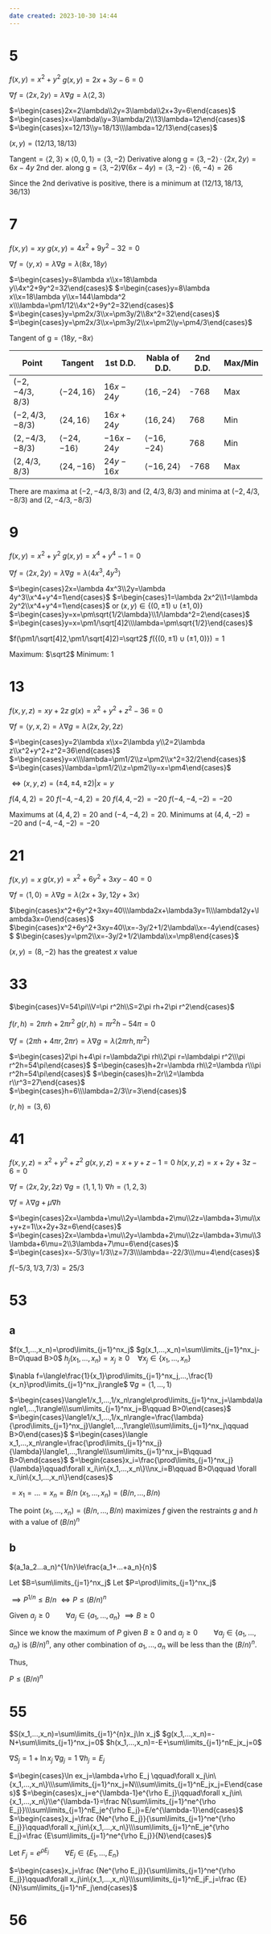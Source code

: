 ```yaml
---
date created: 2023-10-30 14:44
---
```


# 5

$f(x,y)=x^2+y^2$
$g(x,y)=2x+3y-6=0$

$\nabla f=\langle 2x,2y\rangle=\lambda\nabla g=\lambda\langle2,3\rangle$

$=\begin{cases}2x=2\lambda\\2y=3\lambda\\2x+3y=6\end{cases}$
$=\begin{cases}x=\lambda\\y=3\lambda/2\\13\lambda=12\end{cases}$
$=\begin{cases}x=12/13\\y=18/13\\\lambda=12/13\end{cases}$

$(x,y)=(12/13,18/13)$

$\text{Tangent}=\langle2,3\rangle\times\langle0,0,1\rangle=\langle3,-2\rangle$
$\text{Derivative along g}=\langle3,-2\rangle\cdot\langle2x,2y\rangle=6x-4y$
$\text{2nd der. along g}=\langle3,-2\rangle\nabla (6x-4y)=\langle3,-2\rangle\cdot\langle6,-4\rangle=26$

Since the 2nd derivative is positive, there is a minimum at $(12/13,18/13,36/13)$

# 7

$f(x,y)=xy$
$g(x,y)=4x^2+9y^2-32=0$

$\nabla f=\langle y,x\rangle=\lambda\nabla g=\lambda\langle8x,18y\rangle$

$=\begin{cases}y=8\lambda x\\x=18\lambda y\\4x^2+9y^2=32\end{cases}$
$=\begin{cases}y=8\lambda x\\x=18\lambda y\\x=144\lambda^2 x\\\lambda=\pm1/12\\4x^2+9y^2=32\end{cases}$
$=\begin{cases}y=\pm2x/3\\x=\pm3y/2\\8x^2=32\end{cases}$
$=\begin{cases}y=\pm2x/3\\x=\pm3y/2\\x=\pm2\\y=\pm4/3\end{cases}$

$\text{Tangent of g}=\langle18y,-8x\rangle$

| Point           | Tangent                 | 1st D.D.   | Nabla of D.D.           | 2nd D.D. | Max/Min |
| --------------- | ----------------------- | ---------- | ----------------------- | -------- | ------- |
| $(-2,-4/3,8/3)$ | $\langle-24,16\rangle$  | $16x-24y$  | $\langle16,-24\rangle$  | -768     | Max     |
| $(-2,4/3,-8/3)$ | $\langle24,16\rangle$   | $16x+24y$  | $\langle16,24\rangle$   | 768      | Min     |
| $(2,-4/3,-8/3)$ | $\langle-24,-16\rangle$ | $-16x-24y$ | $\langle-16,-24\rangle$ | 768      | Min     |
| $(2,4/3,8/3)$   | $\langle24,-16\rangle$  | $24y-16x$  | $\langle-16,24\rangle$  | -768     | Max     |

There are maxima at $(-2,-4/3,8/3)$ and $(2,4/3,8/3)$ and minima at $(-2,4/3,-8/3)$ and $(2,-4/3,-8/3)$

# 9

$f(x,y)=x^2+y^2$
$g(x,y)=x^4+y^4-1=0$

$\nabla f=\langle2x,2y\rangle=\lambda\nabla g=\lambda\langle4x^3,4y^3\rangle$

$=\begin{cases}2x=\lambda 4x^3\\2y=\lambda 4y^3\\x^4+y^4=1\end{cases}$
$=\begin{cases}1=\lambda 2x^2\\1=\lambda 2y^2\\x^4+y^4=1\end{cases}$
or $(x,y)\in\{(0,\pm1)\cup(\pm1,0)\}$
$=\begin{cases}y=x=\pm\sqrt{1/2\lambda}\\1/\lambda^2=2\end{cases}$
$=\begin{cases}y=x=\pm1/\sqrt[4]2\\\lambda=\pm\sqrt{1/2}\end{cases}$

$f(\pm1/\sqrt[4]2,\pm1/\sqrt[4]2)=\sqrt2$
$f(\{(0,\pm1)\cup(\pm1,0)\})=1$

Maximum: $\sqrt2$
Minimum: $1$

# 13

$f(x,y,z)=xy+2z$
$g(x)=x^2+y^2+z^2-36=0$

$\nabla f=\langle y,x,2\rangle=\lambda\nabla g=\lambda\langle2x,2y,2z\rangle$

$=\begin{cases}y=2\lambda x\\x=2\lambda y\\2=2\lambda z\\x^2+y^2+z^2=36\end{cases}$
$=\begin{cases}y=x\\\lambda=\pm1/2\\z=\pm2\\x^2=32/2\end{cases}$
$=\begin{cases}\lambda=\pm1/2\\z=\pm2\\y=x=\pm4\end{cases}$

$\iff(x,y,z)=(\pm4,\pm4,\pm2)|x=y$

$f(4,4,2)=20$
$f(-4,-4,2)=20$
$f(4,4,-2)=-20$
$f(-4,-4,-2)=-20$

Maximums at $(4,4,2)=20$ and $(-4,-4,2)=20$.
Minimums at $(4,4,-2)=-20$ and $(-4,-4,-2)=-20$

# 21

$f(x,y)=x$
$g(x,y)=x^2+6y^2+3xy-40=0$

$\nabla f=\langle1,0\rangle=\lambda\nabla g=\lambda\langle2x+3y,12y+3x\rangle$

$\begin{cases}x^2+6y^2+3xy=40\\\lambda2x+\lambda3y=1\\\lambda12y+\lambda3x=0\end{cases}$
$\begin{cases}x^2+6y^2+3xy=40\\x=-3y/2+1/2\lambda\\x=-4y\end{cases}$
$\begin{cases}y=\pm2\\x=-3y/2+1/2\lambda\\x=\mp8\end{cases}$

$(x,y)=(8,-2)$ has the greatest $x$ value

# 33

$\begin{cases}V=54\pi\\V=\pi r^2h\\S=2\pi rh+2\pi r^2\end{cases}$

$f(r,h)=2\pi rh+2\pi r^2$
$g(r,h)=\pi r^2h-54\pi=0$

$\nabla f=\langle2\pi h+4\pi r,2\pi r\rangle=\lambda\nabla g=\lambda\langle2\pi rh,\pi r^2\rangle$

$=\begin{cases}2\pi h+4\pi r=\lambda2\pi rh\\2\pi r=\lambda\pi r^2\\\pi r^2h=54\pi\end{cases}$
$=\begin{cases}h+2r=\lambda rh\\2=\lambda r\\\pi r^2h=54\pi\end{cases}$
$=\begin{cases}h=2r\\2=\lambda r\\r^3=27\end{cases}$
$=\begin{cases}h=6\\\lambda=2/3\\r=3\end{cases}$

$(r,h)=(3,6)$

# 41

$f(x,y,z)=x^2+y^2+z^2$
$g(x,y,z)=x+y+z-1=0$
$h(x,y,z)=x+2y+3z-6=0$

$\nabla f=\langle2x,2y,2z\rangle$
$\nabla g=\langle1,1,1\rangle$
$\nabla h=\langle1,2,3\rangle$

$\nabla f=\lambda\nabla g+\mu\nabla h$

$=\begin{cases}2x=\lambda+\mu\\2y=\lambda+2\mu\\2z=\lambda+3\mu\\x+y+z=1\\x+2y+3z=6\end{cases}$
$=\begin{cases}2x=\lambda+\mu\\2y=\lambda+2\mu\\2z=\lambda+3\mu\\3\lambda+6\mu=2\\3\lambda+7\mu=6\end{cases}$
$=\begin{cases}x=-5/3\\y=1/3\\z=7/3\\\lambda=-22/3\\\mu=4\end{cases}$

$f(-5/3,1/3,7/3)=25/3$

# 53
## a

$f(x_1,...,x_n)=\prod\limits_{j=1}^nx_j$
$g(x_1,...,x_n)=\sum\limits_{j=1}^nx_j-B=0\quad B>0$
$h_j(x_1,...,x_n)=x_j\ge0\quad\forall x_j\in \{x_1,...,x_n\}$

$\nabla f=\langle\frac{1}{x_1}\prod\limits_{j=1}^nx_j,...,\frac{1}{x_n}\prod\limits_{j=1}^nx_j\rangle$
$\nabla g=\langle1,...,1\rangle$

$=\begin{cases}\langle1/x_1,...,1/x_n\rangle\prod\limits_{j=1}^nx_j=\lambda\langle1,...,1\rangle\\\sum\limits_{j=1}^nx_j=B\qquad B>0\end{cases}$
$=\begin{cases}\langle1/x_1,...,1/x_n\rangle=\frac{\lambda}{\prod\limits_{j=1}^nx_j}\langle1,...,1\rangle\\\sum\limits_{j=1}^nx_j\qquad B>0\end{cases}$
$=\begin{cases}\langle x_1,...,x_n\rangle=\frac{\prod\limits_{j=1}^nx_j}{\lambda}\langle1,...,1\rangle\\\sum\limits_{j=1}^nx_j=B\qquad B>0\end{cases}$
$=\begin{cases}x_i=\frac{\prod\limits_{j=1}^nx_j}{\lambda}\qquad\forall x_i\in\{x_1,...,x_n\}\\nx_i=B\qquad B>0\qquad \forall x_i\in\{x_1,...,x_n\}\end{cases}$

$=x_1=...=x_n=B/n$
$(x_1,...,x_n)=(B/n,...,B/n)$

The point $(x_1,...,x_n)=(B/n,...,B/n)$ maximizes $f$ given the restraints $g$ and $h$ with a value of $(B/n)^{n}$

## b

$(a_1a_2...a_n)^{1/n}\le\frac{a_1+...+a_n}{n}$

Let $B=\sum\limits_{j=1}^nx_j$
Let $P=\prod\limits_{j=1}^nx_j$

$\implies P^{1/n}\le B/n$
$\iff P\le(B/n)^n$

Given $a_j\ge0\qquad\forall a_j\in\{a_1,...,a_n\}$
$\implies B\ge0$

Since we know the maximum of $P$ given $B\ge0$ and $a_j\ge0\qquad\forall a_j\in\{a_1,...,a_n\}$ is $(B/n)^n$, any other combination of $a_1,...,a_n$ will be less than the $(B/n)^n$.

Thus,

$P\le(B/n)^n$

# 55

$S(x_1,...,x_n)=\sum\limits_{j=1}^{n}x_j\ln x_j$
$g(x_1,...,x_n)=-N+\sum\limits_{j=1}^nx_j=0$
$h(x_1,...,x_n)=-E+\sum\limits_{j=1}^nE_jx_j=0$

$\nabla S_j=1+\ln x_j$
$\nabla g_j=1$
$\nabla h_j=E_j$

$=\begin{cases}\ln ex_j=\lambda+\rho E_j \qquad\forall x_j\in\{x_1,...,x_n\}\\\sum\limits_{j=1}^nx_j=N\\\sum\limits_{j=1}^nE_jx_j=E\end{cases}$
$=\begin{cases}x_j=e^{\lambda-1}e^{\rho E_j}\qquad\forall x_j\in\{x_1,...,x_n\}\\e^{\lambda-1}=\frac N{\sum\limits_{j=1}^ne^{\rho E_j}}\\\sum\limits_{j=1}^nE_je^{\rho E_j}=E/e^{\lambda-1}\end{cases}$
$=\begin{cases}x_j=\frac {Ne^{\rho E_j}}{\sum\limits_{j=1}^ne^{\rho E_j}}\qquad\forall x_j\in\{x_1,...,x_n\}\\\sum\limits_{j=1}^nE_je^{\rho E_j}=\frac {E\sum\limits_{j=1}^ne^{\rho E_j}}{N}\end{cases}$

Let $F_j=e^{\rho E_j}\qquad\forall E_j\in\{E_1,...,E_n\}$

$=\begin{cases}x_j=\frac {Ne^{\rho E_j}}{\sum\limits_{j=1}^ne^{\rho E_j}}\qquad\forall x_j\in\{x_1,...,x_n\}\\\sum\limits_{j=1}^nE_jF_j=\frac {E}{N}\sum\limits_{j=1}^nF_j\end{cases}$

# 56
